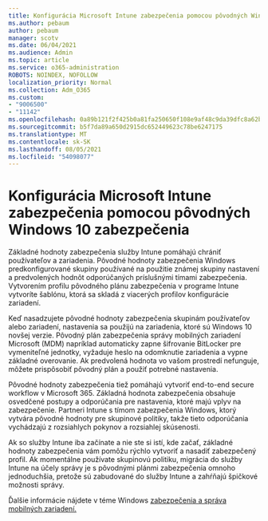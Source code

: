 ```yaml
---
title: Konfigurácia Microsoft Intune zabezpečenia pomocou pôvodných Windows 10 zabezpečenia
ms.author: pebaum
author: pebaum
manager: scotv
ms.date: 06/04/2021
ms.audience: Admin
ms.topic: article
ms.service: o365-administration
ROBOTS: NOINDEX, NOFOLLOW
localization_priority: Normal
ms.collection: Adm_O365
ms.custom:
- "9006500"
- "11142"
ms.openlocfilehash: 0a89b121f2f425b0a81fa250650f108e9af48c9da39dfc8a62b07541d3a6c3dd
ms.sourcegitcommit: b5f7da89a650d2915dc652449623c78be6247175
ms.translationtype: MT
ms.contentlocale: sk-SK
ms.lasthandoff: 08/05/2021
ms.locfileid: "54098077"
---
```

# <a name="use-microsoft-intune-security-baselines-to-configure-windows-10-devices"></a>Konfigurácia Microsoft Intune zabezpečenia pomocou pôvodných Windows 10 zabezpečenia

Základné hodnoty zabezpečenia služby Intune pomáhajú chrániť používateľov a zariadenia. Pôvodné hodnoty zabezpečenia Windows predkonfigurované skupiny používané na použitie známej skupiny nastavení a predvolených hodnôt odporúčaných príslušnými tímami zabezpečenia. Vytvorením profilu pôvodného plánu zabezpečenia v programe Intune vytvoríte šablónu, ktorá sa skladá z viacerých profilov konfigurácie zariadení.

Keď nasadzujete pôvodné hodnoty zabezpečenia skupinám používateľov alebo zariadení, nastavenia sa použijú na zariadenia, ktoré sú Windows 10 novšej verzie. Pôvodný plán zabezpečenia správy mobilných zariadení Microsoft (MDM) napríklad automaticky zapne šifrovanie BitLocker pre vymeniteľné jednotky, vyžaduje heslo na odomknutie zariadenia a vypne základné overovanie. Ak predvolená hodnota vo vašom prostredí nefunguje, môžete prispôsobiť pôvodný plán a použiť potrebné nastavenia.

Pôvodné hodnoty zabezpečenia tiež pomáhajú vytvoriť end-to-end secure workflow v Microsoft 365. Základná hodnota zabezpečenia obsahuje osvedčené postupy a odporúčania pre nastavenia, ktoré majú vplyv na zabezpečenie. Partneri Intune s tímom zabezpečenia Windows, ktorý vytvára pôvodné hodnoty pre skupinové politiky, takže tieto odporúčania vychádzajú z rozsiahlych pokynov a rozsiahlej skúsenosti.

Ak so služby Intune iba začínate a nie ste si istí, kde začať, základné hodnoty zabezpečenia vám pomôžu rýchlo vytvoriť a nasadiť zabezpečený profil. Ak momentálne používate skupinovú politiku, migrácia do služby Intune na účely správy je s pôvodnými plánmi zabezpečenia omnoho jednoduchšia, pretože sú zabudované do služby Intune a zahŕňajú špičkové možnosti správy.

Ďalšie informácie nájdete v téme Windows [zabezpečenia a správa](/windows/security/threat-protection/windows-security-baselines) [mobilných zariadení.](/windows/client-management/mdm/)

